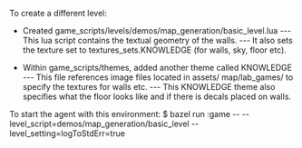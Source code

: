 To create a different level:
- Created game_scripts/levels/demos/map_generation/basic_level.lua
--- This lua script contains the textual geometry of the walls.
--- It also sets the texture set to textures_sets.KNOWLEDGE (for walls, sky, floor etc). 

- Within game_scripts/themes, added another theme called KNOWLEDGE
--- This file references image files located in assets/
map/lab_games/ to specify the textures for walls etc.
--- This KNOWLEDGE theme also specifies what the floor looks like and if there is decals placed on walls.

To start the agent with this environment:
 $ bazel run :game -- --level_script=demos/map_generation/basic_level --level_setting=logToStdErr=true

